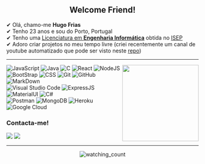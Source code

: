 <h2 align="center"> Welcome Friend! </h2>


✔ Olá, chamo-me **Hugo Frias** <br>
✔ Tenho 23 anos e sou do Porto, Portugal <br>
✔ Tenho uma [Licenciatura em **Engenharia Informática**](https://www.isep.ipp.pt/Course/Course/26) obtida no [ISEP](https://www.isep.ipp.pt/)<br>
✔ Adoro criar projetos no meu tempo livre (criei recentemente um canal de youtube automatizado que pode ser visto neste [repo](https://github.com/hugo-frias/best-of-reddit-video-generator))<br>



------


<img height="200em" src="https://github-readme-stats-eight-theta.vercel.app/api/top-langs/?username=hugo-frias&layout=compact&langs_count=8&theme=algolia" align="right"/>


<p align="left">
 
![JavaScript](https://img.shields.io/badge/-JavaScript-05122A?style=flat&logo=javascript)
![Java](https://img.shields.io/badge/-Java-05122A?style=flat&logo=Java&logoColor=FFA518)
![C](https://img.shields.io/badge/-C-05122A?style=flat&logo=C&logoColor=A8B9CC)
![React](https://img.shields.io/badge/-React-05122A?style=flat&logo=react)
![NodeJS](https://img.shields.io/badge/-Node.js-05122A?style=flat&logo=node.js)\
![BootStrap](https://img.shields.io/badge/-Bootstrap-05122A?style=flat&logo=bootstrap&logoColor=563D7C)
![CSS](https://img.shields.io/badge/-CSS-05122A?style=flat&logo=CSS3&logoColor=1572B6)
![Git](https://img.shields.io/badge/-Git-05122A?style=flat&logo=git)
![GitHub](https://img.shields.io/badge/-GitHub-05122A?style=flat&logo=github)
![MarkDown](https://img.shields.io/badge/-Markdown-05122A?style=flat&logo=markdown)\
![Visual Studio Code](https://img.shields.io/badge/-Visual%20Studio%20Code-05122A?style=flat&logo=visual-studio-code&logoColor=007ACC)
![ExpressJS](https://img.shields.io/badge/Express.js-05122A?style=flat)
![MaterialUI](https://img.shields.io/badge/Material--UI-05122A?style=flat&logo=material-ui&logoColor=white)
![C#](https://img.shields.io/badge/C%23-05122A?style=flat&logo=c-sharp&logoColor=white)\
![Postman](https://img.shields.io/badge/Postman-05122A?style=flat&logo=Postman&logoColor=white)
![MongoDB](https://img.shields.io/badge/MongoDB-05122A?style=flat&logo=mongodb&logoColor=white)
![Heroku](https://img.shields.io/badge/Heroku-05122A?style=flat&logo=heroku&logoColor=white)
![Google Cloud](https://img.shields.io/badge/Google_Cloud-05122A?style=flat&logo=google-cloud&logoColor=white)
 
</p>
<h3> Contacta-me! </h3>
<a href="https://linkedin.com/in/hugo-frias"><img src="https://img.shields.io/badge/-Hugo%20Frias-05122A?style=flat&logo=Linkedin&logoColor=white"/></a>
<a href="mailto:hugofilipefrias@gmail.com"><img src="https://img.shields.io/badge/-hugofilipefrias@gmail.com-05122A?style=flat&logo=Gmail&logoColor=white"/></a>

----------
<p align="center"> 
<img src="https://komarev.com/ghpvc/?username=hugo-frias&color=blue" alt="watching_count" />
<!--<img src="https://img.shields.io/github/followers/hugo-frias?label=Follow&style=social" /> -->
</p>
